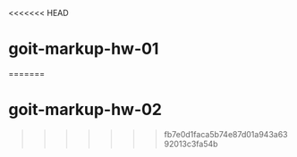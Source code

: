 <<<<<<< HEAD
# goit-markup-hw-01
=======
# goit-markup-hw-02
>>>>>>> fb7e0d1faca5b74e87d01a943a6392013c3fa54b

